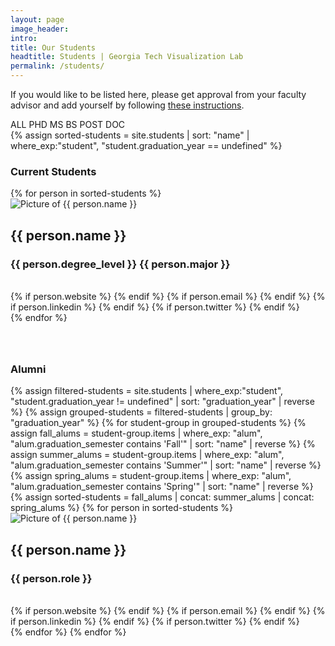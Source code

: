 ```yaml
---
layout: page
image_header: 
intro: 
title: Our Students
headtitle: Students | Georgia Tech Visualization Lab
permalink: /students/
---
```

<div id="students">
    <div class="banner">
        <p>
            If you would like to be listed here, please get approval from your faculty advisor and add yourself by following <a target="_blank" href="https://github.com/gtvis/gtvis.github.io">these instructions</a>.
        </p>
    </div>
    <div class="vspace-md-fixed"></div>
    <div class="filter">
        <div>
            <a class="active-selection" id="all">ALL</a>
            <a id="PhD">PHD</a>
            <a id="MS">MS</a>
            <a id="BS">BS</a>
            <a id="PostDoc">POST&nbsp;DOC</a>
        </div>
    </div>
    {% assign sorted-students = site.students | sort: "name" | where_exp:"student",
    "student.graduation_year == undefined" %}
    <div id="curr-stud-header" style="margin-bottom: 64px;">
        <div class="row">
            <h3 class="col-lg-12">Current Students</h3>
        </div>
        <div class="row">
        {% for person in sorted-students %}
            <div class="col-lg-3 col-md-3 col-sm-3 col-6 mini-card-container" category="{{ person.degree_level }}" type="curr-student">
                <div class="mini-card">
                    <div class="row no-gutters">
                        <div class="col-lg-5 col-md-12 col-sm-12">
                            <img class="w-100" alt="Picture of {{ person.name }}" src="{{ person.image | prepend: site.baseurl }}"/>
                        </div>
                        <div class="col-lg-7 col-md-12 col-sm-12">
                            <div class="p-l-sm">
                                <h2> 
                                    {{ person.name }}
                                </h2>
                                <h3> 
                                    {{ person.degree_level }} {{ person.major }}
                                </h3>
                                <br/>
                                <div class="sc-links">
                                    {% if person.website %}
                                    <a target="_blank" href="{{ person.website }}"><i class="fa fa-globe"></i></a>
                                    {% endif %}
                                    {% if person.email %}
                                    <a target="_blank" href="mailto: {{ person.email }}"><i class="fa fa-envelope"></i></a>
                                    {% endif %}
                                    {% if person.linkedin %}
                                    <a target="_blank" href="{{ person.linkedin }}"><i class="fa fa-linkedin"></i></a>
                                    {% endif %}
                                    {% if person.twitter %}
                                    <a target="_blank" href="{{ person.twitter }}"><i class="fa fa-twitter"></i></a>
                                    {% endif %}
                                </div>
                            </div>
                        </div>
                    </div>
                </div>
            </div>
        {% endfor %}
        </div>
    </div>
    <div id="alumni-header">
        <div class="row">
            <h3 class="col-lg-12">Alumni</h3>
        </div>
        <div class="row">
            {% assign filtered-students = site.students | where_exp:"student", "student.graduation_year != undefined" | sort: "graduation_year" | reverse %}
            {% assign grouped-students = filtered-students | group_by: "graduation_year" %}
            {% for student-group in grouped-students %}
                {% assign fall_alums = student-group.items | where_exp: "alum", "alum.graduation_semester contains 'Fall'" | sort: "name" | reverse %}
                {% assign summer_alums = student-group.items | where_exp: "alum", "alum.graduation_semester contains 'Summer'" | sort: "name" | reverse %}
                {% assign spring_alums = student-group.items | where_exp: "alum", "alum.graduation_semester contains 'Spring'" | sort: "name" | reverse %}
                {% assign sorted-students = fall_alums | concat: summer_alums | concat: spring_alums  %}
                {% for person in sorted-students %}
                <div class="col-lg-3 col-md-3 col-sm-3 col-6 mini-card-container" category="{{ person.degree_level }}" type="alumni">
                    <div class="mini-card">
                        <div class="row no-gutters">
                            <div class="col-lg-5 col-md-12 col-sm-12">
                                <img class="w-100" alt="Picture of {{ person.name }}" src="{{ person.image | prepend: site.baseurl}}"/>
                            </div>
                            <div class="col-lg-7 col-md-12 col-sm-12">
                                <div class="p-l-sm">
                                    <h2>
                                        {{ person.name }}
                                    </h2>
                                    <h3> 
                                        {{ person.role }} 
                                    </h3>
                                    <br/>
                                    <div class="sc-links">
                                        {% if person.website %}
                                        <a target="_blank" href="{{ person.website }}"><i class="fa fa-globe"></i></a>
                                        {% endif %}
                                        {% if person.email %}
                                        <a target="_blank" href="mailto: {{ person.email }}"><i class="fa fa-envelope"></i></a>
                                        {% endif %}
                                        {% if person.linkedin %}
                                        <a target="_blank" href="{{ person.linkedin }}"><i class="fa fa-linkedin"></i></a>
                                        {% endif %}
                                        {% if person.twitter %}
                                        <a target="_blank" href="{{ person.twitter }}"><i class="fa fa-twitter"></i></a>
                                        {% endif %}
                                    </div>
                                </div>
                            </div>
                        </div>
                    </div>
                </div>
                {% endfor %}
            {% endfor %}
        </div>
    </div>  
</div>
<script>
    $('.filter a').click(e => {
        $('.filter a').removeClass('active-selection');
        $(e.currentTarget).addClass('active-selection');
        $('.mini-card-container').css('display', 'none');
        if (e.currentTarget.id == "all") {
            $('.mini-card-container').css('display', 'block');
        } else {
            $(`div[category = '${e.currentTarget.id}']`).css('display', 'block');
        }
        if($(`div[category = '${e.currentTarget.id}'][type = 'curr-student']`).length == 0 && e.currentTarget.id != "all") {
            $('#curr-stud-header').css('display', 'none');
        } else {
            $('#curr-stud-header').css('display', 'block');
        }


        if($(`div[category = '${e.currentTarget.id}'][type = 'alumni']`).length == 0 && e.currentTarget.id != "all") {
            $('#alumni-header').css('display', 'none');
        } else {
            $('#alumni-header').css('display', 'block');
        }
    });
</script>